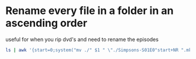 
# Rename every file in a folder in an ascending order
useful for when you rip dvd's and need to rename the episodes

```bash
ls | awk '{start=0;system("mv ./" $1 " \"./Simpsons-S01E0"start+NR ".mkv\"")}'
```
